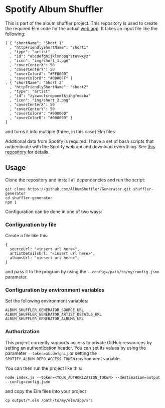# Spotify Album Shuffler
This is part of the album shuffler project. This repository is used to create the required Elm code for the actual [web app](https://github.com/AlbumShuffler/Frontend). It takes an input file like the following:
```
[ { "shortName": "Short 1"
  , "httpFriendlyShortName": "short1"
  , "type": "artist"
  , "id": "abcdefghijklmnopqrstuvwxyz"
  , "icon": "img/short_1.pgn"
  , "coverCenterX": 50
  , "coverCenterY": 50
  , "coverColorA": "#FF0000"
  , "coverColorB": "#0000FF" }
, { "shortName": "Short 2"
  , "httpFriendlyShortName": "short2"
  , "type": "artist"
  , "id": "zyxwvutsrqponmlkjihgfedcba"
  , "icon": "img/short_2.png"
  , "coverCenterX": 50
  , "coverCenterY": 50
  , "coverColorA": "#990000"
  , "coverColorB": "#000099" }
]
```
and turns it into multiple (three, in this case) Elm files.

Additional data from Spotify is required. I have a set of bash scripts that authenticate with the Spotify web api and download everything. See [this repository](https://github.com/AlbumShuffler/DataRetriever) for details.

## Usage
Clone the repository and install all dependencies and run the script:
```
git clone https://github.com/AlbumShuffler/Generator.git shuffler-generator
cd shuffler-generator
npm i
```
Configuration can be done in one of two ways:

### Configuration by file
Create a file like this:
```
{
  sourceUrl: "<insert url here>",
  artistDetailsUrl: "<insert url here>",
  albumsUrl: "<insert url here>",
}
```
and pass it to the program by using the `--config=/path/to/my/config.json` parameter.

### Configuration by environment variables
Set the following environment variables:
```
ALBUM_SHUFFLER_GENERATOR_SOURCE_URL
ALBUM_SHUFFLER_GENERATOR_ARTIST_DETAILS_URL
ALBUM_SHUFFLER_GENERATOR_ALBUMS_URL
```

### Authorization
This project currently supports access to private GitHub ressources by setting an authentication header.
You can set its values by using the parameter `--token=abcdefghij` or setting the `SPOTIFY_ALBUM_REPO_ACCESS_TOKEN` environment variable.

You can then run the project like this:
```
node index.js --token=<YOUR_AUTHORIZATION_TOKEN> --destination=output --config=config.json
```
and copy the Elm files into your project
```
cp output/*.elm /path/to/my/elm/app/src
```
